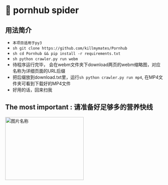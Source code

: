 #  pornhub spider

## 用法简介

- ```本项目适用于py3```
- ```sh git clone https://github.com/killmymates/Pornhub ```
- ```sh cd Pornhub && pip install -r requirements.txt```
- ```sh python crawler.py run webm```
- 待程序运行完毕， 会在webm文件夹下download两页的webm缩略图，对应名称为详细页面的URL后缀
- 把后缀放到download.txt里，运行```sh python crawler.py run mp4```, 在MP4文件夹可看到下载好的MP4文件
- 好用的话，回来扫我 

## The most important : 请准备好足够多的营养快线

<!-- <img src="https://github.com/xiyouMc/PornHubBot/blob/master/img/WebHubCode2.png?raw=true" width = "700" height = "400" alt="图片名称" align=center /> -->
<img src="https://github.com/killmymates/Pornhub/blob/master/img/zhifubao.img?raw=true" width = "250" height = "200" alt="图片名称" align=center />
